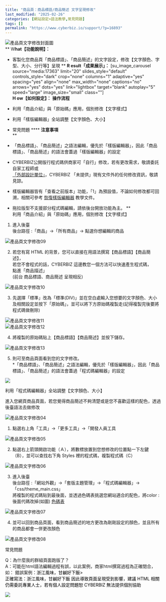 ```yaml
---
title: "商品頁：商品標語/商品簡述 文字呈現修改"
last_modified: "2025-02-26"
categories: [網站設定>語法教學,常見問題]
tags: []
permalink: "https://www.cyberbiz.io/support/?p=16893"
---
```


![產品頁文字修改封面圖](https://www.cyberbiz.io/support/wp-content/uploads/2021/07/產品頁文字修改封面圖.png)  
** W**hat【功能說明】：**

* 客製化您商品頁「商品標語」、「商品簡述」的文字設定，修改【文字顏色、字型、大小、分行等】呈現
** **R esult「成果展示」：** [su_image_carousel source="media:17363" limit="20"
slides_style="default" controls_style="dark" crop="none" columns="1"
adaptive="yes" spacing="yes" align="none" max_width="none" captions="no"
arrows="yes" dots="yes" link="lightbox" target="blank" autoplay="5"
speed="large" image_size="small" class=""]  
**H ow【如何設定】：** **操作流程**  


* 利用「商品介紹」與「原始碼」應用，個別修改【文字樣式】
* 利用「樣版編輯器」全站調整【文字顏色、大小】
* 常見問題
**** **注意事項**  
**

* 「商品標語」、「商品簡述」之語法編輯，優先於「樣版編輯器」，因此「商品標語」、「商品簡述」的語法會蓋過「樣版編輯器」的設定
* CYBERBIZ公開版行程式碼供商家可「自行」修改，若有更改需求，敬請委託自家工程師或  
[「外部設計單位」](https://docs.google.com/spreadsheets/d/1uvrqOE10xyMVPvUctgOw9HddT9wbty5ZCNnBQCpmlMI/edit?usp=sharing)，CYBERBIZ
「未提供」現有文件外的任何修改資訊，敬請見諒。

* 樣版編輯器皆有「查看之前版本」功能，「1」為預設值，不論如何修改都可回溯，相關可參考 [恢復樣版編輯器](https://www.cyberbiz.io/support/?p=16146) 教學文件。 
* 拖拉版型不支援部分程式碼編輯，請依後台開放功能為主。
**  
利用「商品介紹」與「原始碼」應用，個別修改【文字樣式】  


1. 進入後臺  
後台路徑 :「商品」→「所有商品」→ 點選你想編輯的商品  

![產品頁文字修改09](https://www.cyberbiz.io/support/wp-content/uploads/2021/07/產品頁文字修改09.png)

2. 若您有寫 HTML 的背景，您可以直接在用語法撰寫【商品標語】【商品簡述】，  
若您不會程式的話，CYBERBIZ 這邊教您一個方法可以快速產生程式碼，  
點進「商品描述」  
(前台 商品標語、商品簡述 呈現相反)  

![產品頁文字修改10](https://www.cyberbiz.io/support/wp-content/uploads/2021/07/產品頁文字修改10.png)

3. 先選擇「標準」改為「標準(DIV)」並在空白處輸入您想要的文字顏色、大小及相關設定並按下「原始碼」，並可以將下方原始碼複製走(記得複製完後要將程式碼做刪除)   

![產品頁文字修改11](https://www.cyberbiz.io/support/wp-content/uploads/2021/07/產品頁文字修改11.png)  
![產品頁文字修改12](https://www.cyberbiz.io/support/wp-content/uploads/2021/07/產品頁文字修改12.png)

4. 將複製的原始碼貼上【商品標語】【商品簡述】並按下儲存。  

![產品頁文字修改13](https://www.cyberbiz.io/support/wp-content/uploads/2021/07/產品頁文字修改13.png)

5. 則可至商品頁面看到您的文字修改。  
*「商品標語」、「商品簡述」之語法編輯，優先於「樣版編輯器」，因此「商品標語」、「商品簡述」的語法會蓋過「程式碼編輯器」的設定   

![](https://www.cyberbiz.io/support/wp-content/uploads/2021/07/產品頁文字修改14.png)

利用「程式碼編輯器」全站調整【文字顏色、大小】  

進入您網頁商品頁面，若您覺得商品簡述不夠清楚或是您不喜歡這樣的配色，透過後臺語法去做修改  

![產品頁文字修改04](https://www.cyberbiz.io/support/wp-content/uploads/2021/07/產品頁文字修改04.png)  


1. 點選右上角「工具」→「更多工具」→「開發人員工具  

![產品頁文字修改05](https://www.cyberbiz.io/support/wp-content/uploads/2021/07/產品頁文字修改05.png)

2. 點選右上箭頭開啟功能（Ａ），將數標放置到您想修改的位置點一下左鍵（B），並可以查找右下角 Styles 裡的程式碼，複製程式碼（C）   

![產品頁文字修改06](https://www.cyberbiz.io/support/wp-content/uploads/2021/07/產品頁文字修改06.png)

3. 進入後臺  
後台路徑 :「網站外觀」→「套版主題管理」→「程式碼編輯器」→「css/theme_main.css」  
將複製的程式碼貼到最後面，並透過色碼表挑選您網站適合的配色，將color : 後面代碼改掉(如圖)
[色碼表](https://www.ifreesite.com/color/)  

![產品頁文字修改07](https://www.cyberbiz.io/support/wp-content/uploads/2021/07/產品頁文字修改07.png)

4. 並可以回到商品頁面，看到商品簡述的地方更改為剛剛設定的顏色，並且所有的商品都會一併更改顏色  

![產品頁文字修改08](https://www.cyberbiz.io/support/wp-content/uploads/2021/07/產品頁文字修改08.png)



常見問題  

Q：為什麼我的群組頁面跑版了？  
A：可能在html語法編輯過程有誤，以此案例，商家html撰寫過程為正確閉合，如： 錯誤案例：<span
style="color:black;">浙江風味，甘鹹好下飯>  
正確寫法：<span style="color:black;">浙江風味，甘鹹好下飯</span> 因此導致頁面呈現受到影響，建議 HTML
相關仍需委託專業人士，若有個人設定問題恕 CYBERBIZ 無法提供個別協助  

![](https://www.cyberbiz.io/support/wp-content/uploads/2021/12/常見問題跑版.png)  


